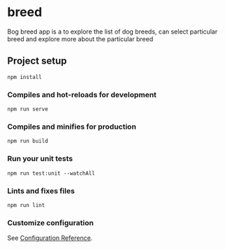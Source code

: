# breed

Bog breed app is a to explore the list of dog breeds, can select particular breed and explore more about the particular breed 

## Project setup
```
npm install
```

### Compiles and hot-reloads for development
```
npm run serve
```

### Compiles and minifies for production
```
npm run build
```

### Run your unit tests
```
npm run test:unit --watchAll
```

### Lints and fixes files
```
npm run lint
```

### Customize configuration
See [Configuration Reference](https://cli.vuejs.org/config/).
